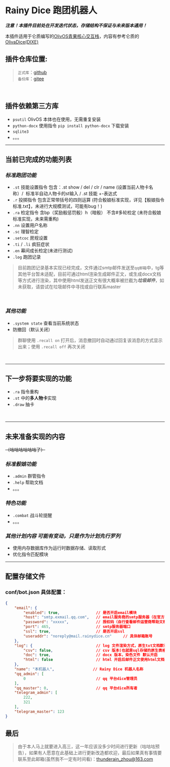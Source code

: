 # Rainy Dice 跑团机器人

***注意！本插件目前处在开发迭代状态，存储结构不保证与未来版本通用！***

本插件适用于仑质编写的[OlivOS青果核心交互栈](https://github.com/OlivOS-Team/OlivOS)，内容有参考仑质的[OlivaDice(DIXE)](https://github.com/lunzhiPenxil/Dice)
<br>

## 插件仓库位置:
>`正式库`：[github](https://github.com/raininboat/rainydice)<br>
>`备份库`：[gitee](https://gitee.com/thunderain_zhou/rainydice)
<br>

## 插件依赖第三方库
- `psutil` OlivOS 本体也在使用，无需重复安装 
- `python-docx` 使用指令 `pip install python-docx` 下载安装
- `sqlite3`
- 。。。

- - -

## 当前已完成的功能列表
### _标准跑团功能_
- `.st` 技能设置指令 包含：.st show / del / clr / name (设置当前人物卡名称）/  标准半自动人物卡的st输入 / .st 技能 +-表达式
- `.r` 投掷指令 包含正常带括号的四则运算    (符合骰娘标准实现，详见【骰娘指令标准.txt】，未进行大规模测试，可能有bug！)
- `.ra` 检定指令 含bp（奖励骰惩罚骰）h（暗骰） 不含#多轮检定     (未符合骰娘标准实现，未来需重构)
- `.nn` 设置用户名称
- `.sc` 理智检定
- `.setcoc` 房规设置
- `.ti` / `.li` 疯狂症状
- `.en` 幕间成长检定(未进行测试)
- `.log` 跑团记录
> 目前跑团记录基本实现已经完成，文件通过smtp邮件发送至`qq邮箱`中，tg等其他平台暂未适配，目前可通过html渲染生成邮件正文，或生成docx文档等方式进行渲染，其中使用html发送正文有很大概率被拦截为***垃圾邮件***，如未获取，请尝试在垃圾邮件中寻找或自行联系master
<br>

### _其他功能_
- `.system state` 查看当前系统状态
- 防撤回（默认关闭）
> 群聊使用 `.recall on` 打开后，消息撤回时自动通过回复该消息的方式显示出来；使用 `.recall off` 再次关闭
<br>

- - -
## 下一步将要实现的功能
- `.ra` 指令重构
- `.st` 中的**多人物卡**实现
- `.draw` 抽卡
<br>

- - -
## 未来准备实现的内容
~~（咕咕咕咕咕咕了）~~

### _标准骰娘功能_
* `.admin` 群管指令
* `.help` 帮助文档
* 。。。

### _特色功能_
- `.combat` 战斗轮提醒
- 。。。

### _其他计划内容_ ***可能有变动，只是作为计划先行罗列***
- 使用内存数据库作为运行时数据存储、读取形式
- 优化指令匹配模块

- - -
## 配置存储文件
### conf/bot.json 具体配置：
```json
{
    "email": {
        "enabled": true,                // 是否开启email模块
        "host": "smtp.exmail.qq.com",   // email服务商的smtp服务器（在官方帮助文档中寻找）
        "password": "xxxxx",            // 授权码（自行查看邮件运营商帮助文档，开启smtp服务）
        "port": 465,                    // smtp服务器端口
        "ssl": true,                    // 是否开启ssl
        "useraddr": "noreply@mail.rainydice.cn"     // 具体邮箱账号
    },
    "log": {                            // log 文件渲染方式，原生txt文档默认生成
        "csv": false,                   // csv 版本(也就是sql存储的原生表格信息) 默认关闭               
        "doc": true,                    // docx 版本，染色文件 默认开启
        "html": false                   // html 开启后邮件正文使用html文档做染色文件，容易被判定为垃圾邮件 默认关闭
    },
    "name": "本机器人",                 // Rainy Dice 机器人名称
    "qq_admin": [
        0                               // qq 平台dice管理员
    ],
    "qq_master": 0,                     // qq 平台dice所有者
    "telegram_admin": [
        222,
        321
    ],
    "telegram_master": 123
}
```
## 最后

>由于本人马上就要进入高三，这一年应该没多少时间进行更新（咕咕咕预告），如果有人愿意在此基础上进行更新改造都欢迎，最后如果真有事情要联系至此邮箱(虽然我不一定有时间看)：thunderain_zhou@163.com
